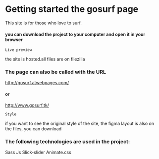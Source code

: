 # Getting started the gosurf page

This site is for those who love to surf.

#### you can download the project to your computer and open it in your browser

`Live preview`

the site is hosted.all files are on filezilla
### The page can also be called with the URL
http://gosurf.atwebpages.com/

#### or
http://www.gosurf.tk/


`Style`

if you want to see the original style of the site, the figma layout is also on the files, you can download


### The following technologies are used in the project:
Sass Js Slick-slider Animate.css
